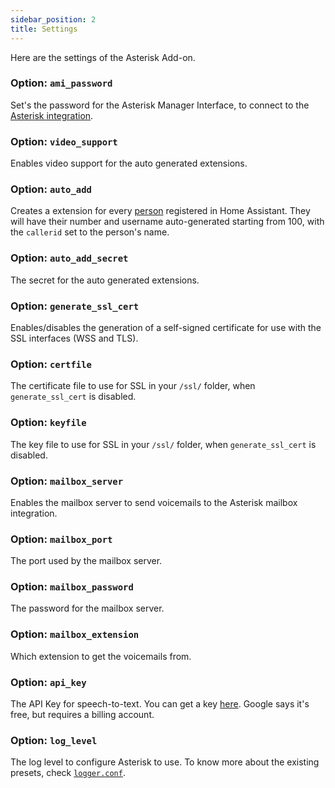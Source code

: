 ```yaml
---
sidebar_position: 2
title: Settings
---
```


Here are the settings of the Asterisk Add-on.

### Option: `ami_password`
Set's the password for the Asterisk Manager Interface, to connect to the [Asterisk integration](https://github.com/TECH7Fox/Asterisk-integration).

### Option: `video_support`
Enables video support for the auto generated extensions.

### Option: `auto_add`
Creates a extension for every [person](https://www.home-assistant.io/integrations/person/) registered in Home Assistant. They will have their number and username auto-generated starting from 100, with the `callerid` set to the person's name.

### Option: `auto_add_secret`
The secret for the auto generated extensions.

### Option: `generate_ssl_cert`
Enables/disables the generation of a self-signed certificate for use with the SSL interfaces (WSS and TLS).

### Option: `certfile`
The certificate file to use for SSL in your `/ssl/` folder, when `generate_ssl_cert` is disabled.

### Option: `keyfile`
The key file to use for SSL in your `/ssl/` folder, when `generate_ssl_cert` is disabled.

### Option: `mailbox_server`
Enables the mailbox server to send voicemails to the Asterisk mailbox integration.

### Option: `mailbox_port`
The port used by the mailbox server.

### Option: `mailbox_password`
The password for the mailbox server.

### Option: `mailbox_extension`
Which extension to get the voicemails from.

### Option: `api_key`
The API Key for speech-to-text.
You can get a key [here](https://cloud.google.com/speech-to-text). Google says it's free, but requires a billing account.

### Option: `log_level`
The log level to configure Asterisk to use. To know more about the existing presets, check [`logger.conf`](./rootfs/usr/share/tempio/logger.conf.gtpl).
